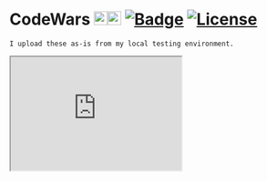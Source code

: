 # CodeWars <img src="https://raw.githubusercontent.com/konpa/devicon/master/icons/c/c-line.svg?sanitize=true?sanitize=true" alt="C" width="24" height="24" /><img src="https://raw.githubusercontent.com/konpa/devicon/master/icons/cplusplus/cplusplus-plain.svg?sanitize=true" alt="C++" width="24" height="24" /> [![Badge](https://www.codewars.com/users/coppermilk/badges/micro)](https://www.codewars.com/users/coppermilk)  [![License](https://img.shields.io/github/license/Chris-1101/boxecho.svg)](https://github.com/Chris-1101/boxecho/blob/master/LICENSE.md)


```
I upload these as-is from my local testing environment.
```
<iframe id="inlineFrameExample"
    title="Inline Frame Example"
    width="300"
    height="200"
    src="https://api.codetabs.com/v1/loc/?github=coppermilk/codewars">
</iframe>

